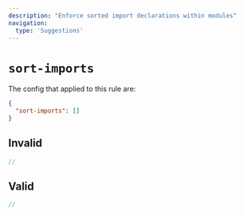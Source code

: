 ```yaml
---
description: "Enforce sorted import declarations within modules"
navigation:
  type: 'Suggestions'
---
```


# `sort-imports`

The config that applied to this rule are:

```json
{
  "sort-imports": []
}
```

## Invalid

```js invalid
//
```

## Valid

```js valid
//
```
  
